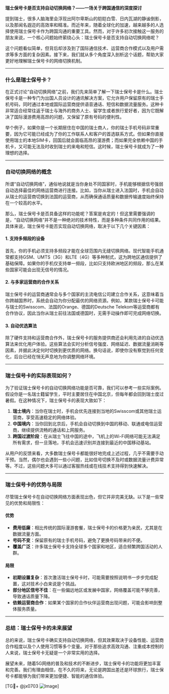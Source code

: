 **瑞士保号卡是否支持自动切换网络？——一场关于跨国通信的深度探讨**

提到瑞士，很多人脑海里会浮现出阿尔卑斯山的皑皑白雪、日内瓦湖的静谧倒影，以及那闻名遐迩的高效率和精准。而近年来，随着全球化的加速，越来越多的人选择使用瑞士保号卡作为跨国沟通的重要工具。然而，对于许多初次接触这一服务的朋友来说，一个核心问题始终萦绕心头：瑞士保号卡是否支持自动切换网络呢？

这个问题看似简单，但背后却涉及到了国际通信技术、运营商合作模式以及用户需求等多方面的复杂因素。接下来，我们就从多个角度深入剖析这个话题，帮助大家更好地理解瑞士保号卡的网络切换机制。

---

### **什么是瑞士保号卡？**

在正式讨论“自动切换网络”之前，我们先来简单了解一下瑞士保号卡是什么。瑞士保号卡是一种专门为出国人员设计的通讯解决方案，它允许用户保留原有的瑞士手机号码，同时通过本地或国际运营商提供语音通话、短信和数据流量服务。这种卡非常适合经常往返于瑞士与海外的商务人士、留学生或者旅行爱好者，因为它既解决了国际漫游费用高昂的问题，又保留了原有号码的便利性。

举个例子，如果你是一个长期居住在中国的瑞士商人，你的瑞士手机号码非常重要，因为它可能已经成为了你的工作联系人和客户的首选联系方式。但如果你直接使用瑞士的本地SIM卡，回国后就会面临高昂的漫游费；而如果完全依赖中国的手机卡，又可能无法及时收到瑞士的来电和短信。这时候，瑞士保号卡就成为了一种理想的选择。

---

### **自动切换网络的概念**

所谓“自动切换网络”，通俗地说就是当你身处不同国家时，手机能够根据信号强弱自动选择最佳的网络运营商进行连接。比如，当你从瑞士进入法国时，手机会自动从瑞士的运营商切换到法国的运营商，从而确保通话质量和数据传输速度始终保持在一个较高的水平。

那么，瑞士保号卡是否具备这样的功能呢？答案是肯定的！但这里需要强调的是，“自动切换网络”并不是一种绝对的技术特性，而是多种条件共同作用的结果。具体来说，瑞士保号卡能否实现自动切换网络，取决于以下几个关键因素：

#### **1. 支持多频段的设备**
首先，你的手机必须支持多频段才能在全球范围内无缝切换网络。现代智能手机通常都支持GSM、UMTS（3G）和LTE（4G）等多种制式，这为跨地区通信提供了基础保障。如果你的手机仅支持单一频段，比如只支持欧洲地区的频段，那么在某些国家可能会出现无信号的情况。

#### **2. 与多家运营商的合作关系**
瑞士保号卡的运营商通常会与多个国家的主流电信公司建立合作关系，这意味着当你跨越国界时，系统会自动为你分配最优的网络资源。例如，某款瑞士保号卡可能与瑞士的Swisscom、法国的Orange、德国的Deutsche Telekom等运营商都有合作协议，因此当你从瑞士前往法国或德国时，无需手动操作即可完成网络切换。

#### **3. 自动优选算法**
除了硬件支持和运营商合作外，瑞士保号卡的服务提供商还会利用先进的自动优选算法来优化用户体验。这些算法会实时分析信号强度、网络延迟、数据流量消耗等因素，并据此决定何时切换到更优质的网络。换句话说，即使你没有察觉到任何变化，后台已经在悄无声息地为你调整网络环境。

---

### **瑞士保号卡的实际表现如何？**

为了验证瑞士保号卡的自动切换网络功能是否可靠，我们可以参考一些实际案例。假设你是一名瑞士籍留学生，平时主要居住在中国北京，但每年都会回到瑞士度过暑假。在这种情况下，瑞士保号卡的表现大致如下：

1. **瑞士境内**：当你在瑞士时，手机会优先连接到当地的Swisscom或其他瑞士运营商，享受高速稳定的网络体验。
2. **中国境内**：当你回到北京后，手机会自动切换到中国的移动、联通或电信运营商，继续提供流畅的通话和上网服务。
3. **跨国过渡阶段**：在从瑞士飞往中国的途中，飞机上的Wi-Fi网络可能无法满足所有需求，但一旦落地，手机会迅速识别并连接到最近的中国移动基站。

从用户的反馈来看，大多数瑞士保号卡都能很好地完成上述过程，几乎不需要手动干预。当然，偶尔也会遇到一些小问题，比如信号切换不及时或数据流量计费异常等。不过，这些问题大多可以通过客服热线或在线技术支持得到快速解决。

---

### **瑞士保号卡的优势与局限**

尽管瑞士保号卡在自动切换网络方面表现出色，但它并非完美无缺。以下是一些常见的优势和局限性：

#### **优势**
- **费用低廉**：相比传统的国际漫游套餐，瑞士保号卡的价格更为亲民，尤其是在数据流量方面。
- **号码不变**：保留原有的瑞士手机号码，避免了更换号码带来的不便。
- **覆盖广泛**：许多瑞士保号卡支持全球多个国家和地区，适合频繁跨国活动的人群。

#### **局限**
- **初期设置复杂**：首次激活瑞士保号卡时，可能需要按照说明书一步步完成配置，这对技术小白来说是个挑战。
- **部分地区信号不佳**：在一些偏远地区或发展中国家，网络覆盖可能不够完善，导致通话质量下降。
- **依赖运营商合作**：如果某个国家的合作伙伴运营商出现问题，可能会影响到整体服务质量。

---

### **总结：瑞士保号卡的未来展望**

总的来说，瑞士保号卡确实支持自动切换网络，但其效果取决于设备性能、运营商合作程度以及个人使用习惯等多个变量。对于那些追求高效沟通、注重成本控制的人来说，瑞士保号卡无疑是一个非常实用的选择。

展望未来，随着5G网络的普及和技术的不断进步，瑞士保号卡的功能将更加丰富和完善。我们有理由相信，在不久的将来，无论是跨国出差还是环球旅行，瑞士保号卡都能够为我们带来更加便捷、智能的通信体验。

[TG💪+ @jx0703 ![Image](https://github.com/user-attachments/assets/dbca1d08-cadb-493c-b0ec-ad6f7a83f270)]